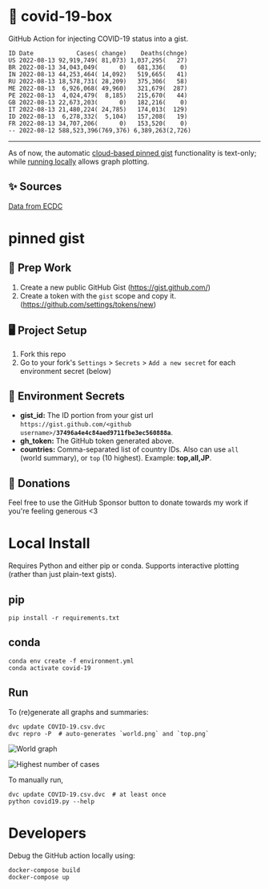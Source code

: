 # 🏥 covid-19-box

GitHub Action for injecting COVID-19 status into a gist.

```
ID Date            Cases( change)    Deaths(chnge)
US 2022-08-13 92,919,749( 81,073) 1,037,295(   27)
BR 2022-08-13 34,043,049(      0)   681,336(    0)
IN 2022-08-13 44,253,464( 14,092)   519,665(   41)
RU 2022-08-13 18,578,731( 28,209)   375,306(   58)
ME 2022-08-13  6,926,068( 49,960)   321,679(  287)
PE 2022-08-13  4,024,479(  8,185)   215,670(   44)
GB 2022-08-13 22,673,203(      0)   182,216(    0)
IT 2022-08-13 21,480,224( 24,785)   174,013(  129)
ID 2022-08-13  6,278,332(  5,104)   157,208(   19)
FR 2022-08-13 34,707,206(      0)   153,520(    0)
-- 2022-08-12 588,523,396(769,376) 6,389,263(2,726)
```

---

As of now, the automatic [cloud-based pinned gist](#pinned-gist) functionality is text-only;
while [running locally](#local-install) allows graph plotting.

## ✨ Sources

[Data from ECDC](https://www.ecdc.europa.eu/en/publications-data/download-todays-data-geographic-distribution-covid-19-cases-worldwide)

# pinned gist

## 🎒 Prep Work
1. Create a new public GitHub Gist (https://gist.github.com/)
1. Create a token with the `gist` scope and copy it. (https://github.com/settings/tokens/new)

## 🖥 Project Setup
1. Fork this repo
1. Go to your fork's `Settings` > `Secrets` > `Add a new secret` for each environment secret (below)

## 🤫 Environment Secrets
- **gist_id:** The ID portion from your gist url `https://gist.github.com/<github username>/`**`37496a4e4c84aed9711fbe3ec560888a`**.
- **gh_token:** The GitHub token generated above.
- **countries:** Comma-separated list of country IDs. Also can use `all` (world summary), or `top` (10 highest). Example: **top,all,JP**.

## 💸 Donations

Feel free to use the GitHub Sponsor button to donate towards my work if you're feeling generous <3

# Local Install

Requires Python and either pip or conda. Supports interactive plotting (rather than just plain-text gists).

## pip

```
pip install -r requirements.txt
```

## conda

```
conda env create -f environment.yml
conda activate covid-19
```

## Run

To (re)generate all graphs and summaries:

```
dvc update COVID-19.csv.dvc
dvc repro -P  # auto-generates `world.png` and `top.png`
```

![World graph](world.png)

![Highest number of cases](top.png)

To manually run,

```
dvc update COVID-19.csv.dvc  # at least once
python covid19.py --help
```

# Developers

Debug the GitHub action locally using:

```
docker-compose build
docker-compose up
```

